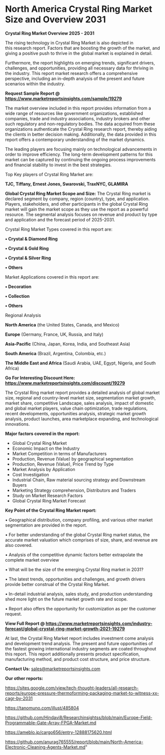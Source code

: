 # North America Crystal Ring Market Size and Overview 2031

<Strong> Crystal Ring Market Overview 2025 - 2031</strong>

The rising technology in Crystal Ring Market is also depicted in this research report. Factors that are boosting the growth of the market, and giving a positive push to thrive in the global market is explained in detail.

Furthermore, the report highlights on emerging trends, significant drivers, challenges, and opportunities, providing all necessary data for thriving in the industry. This report market research offers a comprehensive perspective, including an in-depth analysis of the present and future scenarios within the industry.

<strong>Request Sample Report @ <a href=https://www.marketreportsinsights.com/sample/19279>https://www.marketreportsinsights.com/sample/19279</a></strong>

The market overview included in this report provides information from a wide range of resources like government organizations, established companies, trade and industry associations, industry brokers and other such regulatory and non-regulatory bodies. The data acquired from these organizations authenticate the Crystal Ring research report, thereby aiding the clients in better decision making. Additionally, the data provided in this report offers a contemporary understanding of the market dynamics.

The leading players are focusing mainly on technological advancements in order to improve efficiency. The long-term development patterns for this market can be captured by continuing the ongoing process improvements and financial stability to invest in the best strategies.

Top Key players of Crystal Ring Market are:

<strong>TJC, Tiffany, Ernest Jones, Swarovski, TraxNYC, GLAMIRA</strong>

<strong><b>Global Crystal Ring Market Scope and Size:</b></strong>
The Crystal Ring market is declared segment by company, region (country), type, and application. Players, stakeholders, and other participants in the global Crystal Ring market will gain the market scope as they use the report as a powerful resource. The segmental analysis focuses on revenue and product by type and application and the forecast period of 2025-2031.

Crystal Ring Market Types covered in this report are:

<strong>• Crystal & Diamond Ring

• Crystal & Gold Ring

• Crystal & Silver Ring

• Others</strong>

Market Applications covered in this report are:

<strong>• Decoration

• Collection

• Others</strong> 

Regional Analysis

<strong>North America</strong> (the United States, Canada, and Mexico)

<strong>Europe</strong> (Germany, France, UK, Russia, and Italy)

<strong>Asia-Pacific</strong> (China, Japan, Korea, India, and Southeast Asia)

<strong>South America</strong> (Brazil, Argentina, Colombia, etc.)

<strong>The Middle East and Africa</strong> (Saudi Arabia, UAE, Egypt, Nigeria, and South Africa)

<strong>Go For Interesting Discount Here: <a href=https://www.marketreportsinsights.com/discount/19279>https://www.marketreportsinsights.com/discount/19279</a></strong>

The Crystal Ring market report provides a detailed analysis of global market size, regional and country-level market size, segmentation market growth, market share, competitive Landscape, sales analysis, impact of domestic and global market players, value chain optimization, trade regulations, recent developments, opportunities analysis, strategic market growth analysis, product launches, area marketplace expanding, and technological innovations.

<strong><b>Major factors covered in the report:</b></strong>
<ul>
  <li>Global Crystal Ring Market </li>
  <li>Economic Impact on the Industry</li>
  <li>Market Competition in terms of Manufacturers</li>
  <li>Production, Revenue (Value) by geographical segmentation</li>
  <li>Production, Revenue (Value), Price Trend by Type</li>
  <li>Market Analysis by Application</li>
  <li>Cost Investigation</li>
  <li>Industrial Chain, Raw material sourcing strategy and Downstream Buyers</li>
  <li>Marketing Strategy comprehension, Distributors and Traders</li>
  <li>Study on Market Research Factors</li>
  <li>Global Crystal Ring Market Forecast</li>
</ul>

<strong><b>Key Point of the Crystal Ring Market report:</b></strong>

• Geographical distribution, company profiling, and various other market segmentation are provided in the report.

• For better understanding of the global Crystal Ring market status, the accurate market valuation which comprises of size, share, and revenue are also covered.

• Analysis of the competitive dynamic factors better extrapolate the complete market overview

• What will be the size of the emerging Crystal Ring market in 2031?

• The latest trends, opportunities and challenges, and growth drivers provide better construal of the Crystal Ring Market.

• In-detail industrial analysis, sales study, and production understanding shed more light on the future market growth rate and scope.

• Report also offers the opportunity for customization as per the customer request.

<strong><b>View Full Report @ <a href=https://www.marketreportsinsights.com/industry-forecast/global-crystal-ring-market-growth-2021-19279>https://www.marketreportsinsights.com/industry-forecast/global-crystal-ring-market-growth-2021-19279</a></b></strong>


At last, the Crystal Ring Market report includes investment come analysis and development trend analysis. The present and future opportunities of the fastest growing international industry segments are coated throughout this report. This report additionally presents product specification, manufacturing method, and product cost structure, and price structure.

<strong>Contact Us:</strong>
sales@marketreportsinsights.com

<strong>Our other reports:</strong>

<a href=https://sites.google.com/view/tech-thought-leaders/all-research-reports/europe-pressure-thermoforming-packaging-market-to-witness-xx-cagr-by-2031>https://sites.google.com/view/tech-thought-leaders/all-research-reports/europe-pressure-thermoforming-packaging-market-to-witness-xx-cagr-by-2031</a>

<a href=https://tanomuno.com/illust/485804>https://tanomuno.com/illust/485804</a>

<a href=https://github.com/Hindavi8/Researchinsightss/blob/main/Europe-Field-Programmable-Gate-Array-FPGA-Market.md>https://github.com/Hindavi8/Researchinsightss/blob/main/Europe-Field-Programmable-Gate-Array-FPGA-Market.md</a>

<a href=https://ameblo.jp/cargo656/entry-12888175620.html>https://ameblo.jp/cargo656/entry-12888175620.html</a>

<a href=https://github.com/anurag765555/report/blob/main/North-America-Electronic-Cleaning-Agents-Market.md>https://github.com/anurag765555/report/blob/main/North-America-Electronic-Cleaning-Agents-Market.md</a>"
